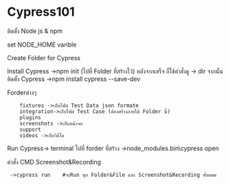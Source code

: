 # Cypress101

ติดตั้ง Node js & npm

set NODE_HOME varible

Create Folder for Cypress

Install Cypress ->npm init (ไปที่ Folder ที่สร้างใว้) หลังจากเสร็จ ก็ใช้คำสั่งดู -> dir จากนั้น ติดตั้ง Cypress ->npm install cypress --save-dev

Forderต่างๆ

        fixtures ->เก็บไฟล์ Test Data json formate
        integration->เก็บไฟล์ Test Case (ต้องสร้างภายใต้ Folder นี้)
        plugins
        screenshots ->เก็บหน้าจอ
        support
        videos ->เก็บวิดีโอ
Run Cypress-> terminal ไปที่ forder ที่สร้าง ->node_modules\.bin\cypress open

คำสั่ง CMD Screenshot&Recording

     ->cypress run    #จะRun ทุก Folder&File และ Screenshot&Recording ทั้งหมด

